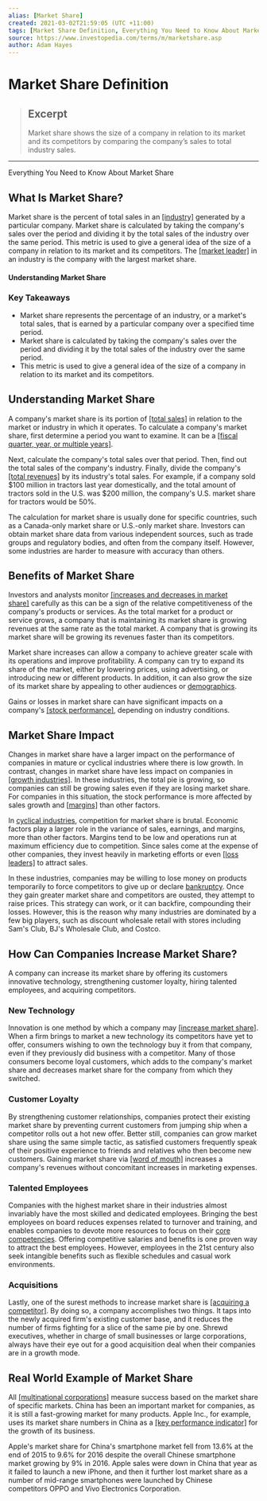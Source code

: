```yaml
---
alias: [Market Share]
created: 2021-03-02T21:59:05 (UTC +11:00)
tags: [Market Share Definition, Everything You Need to Know About Market Share]
source: https://www.investopedia.com/terms/m/marketshare.asp
author: Adam Hayes
---
```


# Market Share Definition

> ## Excerpt
> Market share shows the size of a company in relation to its market and its competitors by comparing the company’s sales to total industry sales.

---

Everything You Need to Know About Market Share
## What Is Market Share?

Market share is the percent of total sales in an [[industry]](https://www.investopedia.com/terms/i/industry.asp) generated by a particular company. Market share is calculated by taking the company's sales over the period and dividing it by the total sales of the industry over the same period. This metric is used to give a general idea of the size of a company in relation to its market and its competitors. The [[market leader]](https://www.investopedia.com/terms/m/market-leader.asp) in an industry is the company with the largest market share.

#### Understanding Market Share

### Key Takeaways

-   Market share represents the percentage of an industry, or a market's total sales, that is earned by a particular company over a specified time period.
-   Market share is calculated by taking the company's sales over the period and dividing it by the total sales of the industry over the same period.
-   This metric is used to give a general idea of the size of a company in relation to its market and its competitors.

## Understanding Market Share

A company's market share is its portion of [[total sales]](https://www.investopedia.com/articles/04/022504.asp) in relation to the market or industry in which it operates. To calculate a company's market share, first determine a period you want to examine. It can be a [[fiscal quarter, year, or multiple years]](https://www.investopedia.com/terms/f/fiscalyear.asp).

Next, calculate the company's total sales over that period. Then, find out the total sales of the company's industry. Finally, divide the company's [[total revenues]](https://www.investopedia.com/terms/r/revenue.asp) by its industry's total sales. For example, if a company sold $100 million in tractors last year domestically, and the total amount of tractors sold in the U.S. was $200 million, the company's U.S. market share for tractors would be 50%.

The calculation for market share is usually done for specific countries, such as a Canada-only market share or U.S.-only market share. Investors can obtain market share data from various independent sources, such as trade groups and regulatory bodies, and often from the company itself. However, some industries are harder to measure with accuracy than others.

## Benefits of Market Share

Investors and analysts monitor [[increases and decreases in market share]](https://www.investopedia.com/ask/answers/033015/how-do-i-determine-particular-companys-market-share.asp) carefully as this can be a sign of the relative competitiveness of the company's products or services. As the total market for a product or service grows, a company that is maintaining its market share is growing revenues at the same rate as the total market. A company that is growing its market share will be growing its revenues faster than its competitors.

Market share increases can allow a company to achieve greater scale with its operations and improve profitability. A company can try to expand its share of the market, either by lowering prices, using advertising, or introducing new or different products. In addition, it can also grow the size of its market share by appealing to other audiences or [demographics](https://www.investopedia.com/terms/d/demographics.asp). 

Gains or losses in market share can have significant impacts on a company's [[stock performance]](https://www.investopedia.com/articles/investing/011416/how-evaluate-stock-performance.asp), depending on industry conditions.

## Market Share Impact

Changes in market share have a larger impact on the performance of companies in mature or cyclical industries where there is low growth. In contrast, changes in market share have less impact on companies in [[growth industries]](https://www.investopedia.com/terms/g/growthindustry.asp). In these industries, the total pie is growing, so companies can still be growing sales even if they are losing market share. For companies in this situation, the stock performance is more affected by sales growth and [[margins]](https://www.investopedia.com/articles/fundamental/04/042804.asp) than other factors.

In [cyclical industries](https://www.investopedia.com/terms/c/cyclical_industry.asp), competition for market share is brutal. Economic factors play a larger role in the variance of sales, earnings, and margins, more than other factors. Margins tend to be low and operations run at maximum efficiency due to competition. Since sales come at the expense of other companies, they invest heavily in marketing efforts or even [[loss leaders]](https://www.investopedia.com/terms/l/lossleader.asp) to attract sales.

In these industries, companies may be willing to lose money on products temporarily to force competitors to give up or declare [bankruptcy](https://www.investopedia.com/terms/b/bankruptcy.asp). Once they gain greater market share and competitors are ousted, they attempt to raise prices. This strategy can work, or it can backfire, compounding their losses. However, this is the reason why many industries are dominated by a few big players, such as discount wholesale retail with stores including Sam's Club, BJ's Wholesale Club, and Costco.

## How Can Companies Increase Market Share?

A company can increase its market share by offering its customers innovative technology, strengthening customer loyalty, hiring talented employees, and acquiring competitors.

### New Technology

Innovation is one method by which a company may [[increase market share]](https://www.investopedia.com/ask/answers/031815/what-strategies-do-companies-employ-increase-market-share.asp). When a firm brings to market a new technology its competitors have yet to offer, consumers wishing to own the technology buy it from that company, even if they previously did business with a competitor. Many of those consumers become loyal customers, which adds to the company's market share and decreases market share for the company from which they switched.

### Customer Loyalty

By strengthening customer relationships, companies protect their existing market share by preventing current customers from jumping ship when a competitor rolls out a hot new offer. Better still, companies can grow market share using the same simple tactic, as satisfied customers frequently speak of their positive experience to friends and relatives who then become new customers. Gaining market share via [[word of mouth]](https://www.investopedia.com/terms/w/word-of-mouth-marketing.asp) increases a company's revenues without concomitant increases in marketing expenses.

### Talented Employees

Companies with the highest market share in their industries almost invariably have the most skilled and dedicated employees. Bringing the best employees on board reduces expenses related to turnover and training, and enables companies to devote more resources to focus on their [core competencies](https://www.investopedia.com/terms/c/core-competency.asp). Offering competitive salaries and benefits is one proven way to attract the best employees. However, employees in the 21st century also seek intangible benefits such as flexible schedules and casual work environments.

### Acquisitions

Lastly, one of the surest methods to increase market share is [[acquiring a competitor]](https://www.investopedia.com/terms/a/acquisition.asp). By doing so, a company accomplishes two things. It taps into the newly acquired firm's existing customer base, and it reduces the number of firms fighting for a slice of the same pie by one. Shrewd executives, whether in charge of small businesses or large corporations, always have their eye out for a good acquisition deal when their companies are in a growth mode.

## Real World Example of Market Share

All [[multinational corporations]](https://www.investopedia.com/terms/m/multinationalcorporation.asp) measure success based on the market share of specific markets. China has been an important market for companies, as it is still a fast-growing market for many products. Apple Inc., for example, uses its market share numbers in China as a [[key performance indicator]](https://www.investopedia.com/terms/k/kpi.asp) for the growth of its business.

Apple's market share for China's smartphone market fell from 13.6% at the end of 2015 to 9.6% for 2016 despite the overall Chinese smartphone market growing by 9% in 2016. Apple sales were down in China that year as it failed to launch a new iPhone, and then it further lost market share as a number of mid-range smartphones were launched by Chinese competitors OPPO and Vivo Electronics Corporation.
